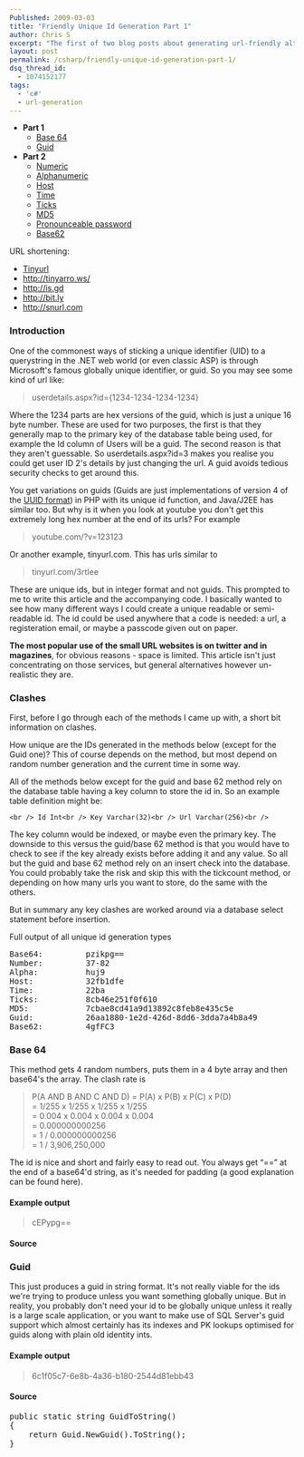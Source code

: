 ```yaml
---
Published: 2009-03-03
title: "Friendly Unique Id Generation Part 1"
author: Chris S
excerpt: "The first of two blog posts about generating url-friendly alternatives to the guid."
layout: post
permalink: /csharp/friendly-unique-id-generation-part-1/
dsq_thread_id:
  - 1074152177
tags:
  - 'c#'
  - url-generation
---
```

  * **Part 1** 
      * [Base 64][1]
      * [Guid][2]
  * **Part 2** 
      * [Numeric][3]
      * [Alphanumeric][4]
      * [Host][5]
      * [Time][6]
      * [Ticks][7]
      * [MD5][8]
      * [Pronounceable password][9]
      * [Base62][10]

URL shortening:

  * [Tinyurl][11]
  * <http://tinyarro.ws/>
  * <http://is.gd>
  * <http://bit.ly>
  * <http://snurl.com>

<!--more-->

### Introduction

One of the commonest ways of sticking a unique identifier (UID) to a querystring in the .NET web world (or even classic ASP) is through Microsoft's famous globally unique identifier, or guid. So you may see some kind of url like:

> userdetails.aspx?id={1234-1234-1234-1234}

Where the 1234 parts are hex versions of the guid, which is just a unique 16 byte number. These are used for two purposes, the first is that they generally map to the primary key of the database table being used, for example the Id column of Users will be a guid. The second reason is that they aren't guessable. So userdetails.aspx?id=3 makes you realise you could get user ID 2's details by just changing the url. A guid avoids tedious security checks to get around this.

You get variations on guids (Guids are just implementations of version 4 of the [UUID format][12]) in PHP with its unique id function, and Java/J2EE has similar too. But why is it when you look at youtube you don't get this extremely long hex number at the end of its urls? For example

> youtube.com/?v=123123

Or another example, tinyurl.com. This has urls similar to

> tinyurl.com/3rtIee

These are unique ids, but in integer format and not guids. This prompted to me to write this article and the accompanying code. I basically wanted to see how many different ways I could create a unique readable or semi-readable id. The id could be used anywhere that a code is needed: a url, a registeration email, or maybe a passcode given out on paper.

**The most popular use of the small URL websites is on twitter and in magazines**, for obvious reasons - space is limited. This article isn't just concentrating on those services, but general alternatives however un-realistic they are.

### Clashes

First, before I go through each of the methods I came up with, a short bit information on clashes.

How unique are the IDs generated in the methods below (except for the Guid one)? This of course depends on the method, but most depend on random number generation and the current time in some way.

All of the methods below except for the guid and base 62 method rely on the database table having a key column to store the id in. So an example table definition might be:

`<br />
Id Int<br />
Key Varchar(32)<br />
Url Varchar(256)<br />
`

The key column would be indexed, or maybe even the primary key. The downside to this versus the guid/base 62 method is that you would have to check to see if the key already exists before adding it and any value. So all but the guid and base 62 method rely on an insert check into the database. You could probably take the risk and skip this with the tickcount method, or depending on how many urls you want to store, do the same with the others.

But in summary any key clashes are worked around via a database select statement before insertion.

Full output of all unique id generation types

<pre>Base64:         pzikpg==
Number:         37-82
Alpha:          huj9
Host:           32fb1dfe
Time:           22ba
Ticks:          8cb46e251f0f610
MD5:            7cbae8cd41a9d13892c8feb8e435c5e
Guid:           26aa1880-1e2d-426d-8dd6-3dda7a4b8a49
Base62:         4gfFC3
</pre>

<a name="base64"></a>

### Base 64

This method gets 4 random numbers, puts them in a 4 byte array and then base64's the array. The clash rate is

> P(A AND B AND C AND D) = P(A) x P(B) x P(C) x P(D)  
> = 1/255 x 1/255 x 1/255 x 1/255  
> = 0.004 x 0.004 x 0.004 x 0.004  
> = 0.000000000256  
> = 1 / 0.000000000256  
> = 1 / 3,906,250,000 

The id is nice and short and fairly easy to read out. You always get &#8220;==&#8221; at the end of a base64'd string, as it's needed for padding (a good explanation can be found here).

#### Example output

> cEPypg==

#### Source

<script src="https://gist.github.com/yetanotherchris/4746446.js"></script>  
<a name="guid"></a>

### Guid

This just produces a guid in string format. It's not really viable for the ids we're trying to produce unless you want something globally unique. But in reality, you probably don't need your id to be globally unique unless it really is a large scale application, or you want to make use of SQL Server's guid support which almost certainly has its indexes and PK lookups optimised for guids along with plain old identity ints.

#### Example output

> 6c1f05c7-6e8b-4a36-b180-2544d81ebb43

#### Source

<pre>public static string GuidToString()
{
    return Guid.NewGuid().ToString();
}
</pre>

 [1]: #base64
 [2]: #guid
 [3]: /csharp/friendly-unique-id-generation-part-2#numeric
 [4]: /csharp/friendly-unique-id-generation-part-2#alphanumeric
 [5]: /csharp/friendly-unique-id-generation-part-2#host
 [6]: /csharp/friendly-unique-id-generation-part-2#time
 [7]: /csharp/friendly-unique-id-generation-part-2#ticks
 [8]: /csharp/friendly-unique-id-generation-part-2#md5
 [9]: /csharp/friendly-unique-id-generation-part-2#password
 [10]: /csharp/friendly-unique-id-generation-part-2#base62
 [11]: http://tinyurl.com
 [12]: http://en.wikipedia.org/wiki/UUID#Version_4_.28random.29